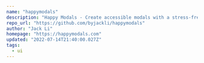 ```yaml
---
name: "happymodals"
description: "Happy Modals - Create accessible modals with a stress-free developer experience."
repo_url: "https://github.com/byjackli/happymodals"
author: "Jack Li"
homepage: "https://happymodals.com"
updated: "2022-07-14T21:40:00.027Z"
tags: 
  - ui
---
```

